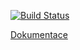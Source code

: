 [![Build Status](https://jenkins.iotplatforma.cloud/buildStatus/icon?job=IOT+multi%2Frebuild-v3)](https://jenkins.iotplatforma.cloud/job/IOT%20multi/job/rebuild-v3/)

[Dokumentace](https://docs.iotplatforma.cloud)
